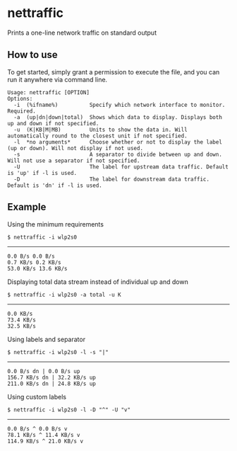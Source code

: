 # nettraffic
Prints a one-line network traffic on standard output

## How to use
To get started, simply grant a permission to execute the file, and you can run it anywhere via command line.

    Usage: nettraffic [OPTION]
    Options:
      -i  (%ifname%)          Specify which network interface to monitor. Required.
      -a  (up|dn|down|total)  Shows which data to display. Displays both up and down if not specified.
      -u  (K|KB|M|MB)         Units to show the data in. Will automatically round to the closest unit if not specified.
      -l  *no arguments*      Choose whether or not to display the label (up or down). Will not display if not used.
      -s                      A separator to divide between up and down. Will not use a separator if not specified.
      -U                      The label for upstream data traffic. Default is 'up' if -l is used.
      -D                      The label for downstream data traffic. Default is 'dn' if -l is used.
      
## Example
Using the minimum requirements

    $ nettraffic -i wlp2s0
---

    0.0 B/s 0.0 B/s
    0.7 KB/s 0.2 KB/s
    53.0 KB/s 13.6 KB/s

Displaying total data stream instead of individual up and down

    $ nettraffic -i wlp2s0 -a total -u K
---

    0.0 KB/s
    73.4 KB/s
    32.5 KB/s

Using labels and separator

    $ nettraffic -i wlp2s0 -l -s "|"
---

    0.0 B/s dn | 0.0 B/s up
    156.7 KB/s dn | 32.2 KB/s up
    211.0 KB/s dn | 24.8 KB/s up

Using custom labels

    $ nettraffic -i wlp2s0 -l -D "^" -U "v"
---

    0.0 B/s ^ 0.0 B/s v
    78.1 KB/s ^ 11.4 KB/s v
    114.9 KB/s ^ 21.0 KB/s v

